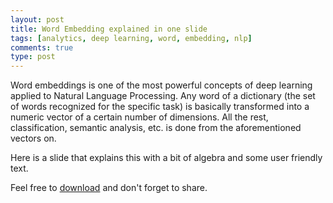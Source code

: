 ```yaml
---
layout: post
title: Word Embedding explained in one slide 
tags: [analytics, deep learning, word, embedding, nlp]
comments: true
type: post
---
```


Word embeddings is one of the most powerful concepts of deep learning applied to Natural Language Processing. 
Any word of a dictionary (the set of words recognized for the specific task) is basically transformed into a numeric vector of
a certain number of dimensions. All the rest, classification, semantic analysis, etc. is done from the aforementioned vectors 
on.

Here is a slide that explains this with a bit of algebra and some user friendly text.

Feel free to 
[download](https://s3-eu-west-1.amazonaws.com/wopcontent/uploads/word-embedding-example.pdf) and don't forget to share.
